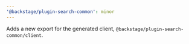 ```yaml
---
'@backstage/plugin-search-common': minor
---
```


Adds a new export for the generated client, `@backstage/plugin-search-common/client`.
